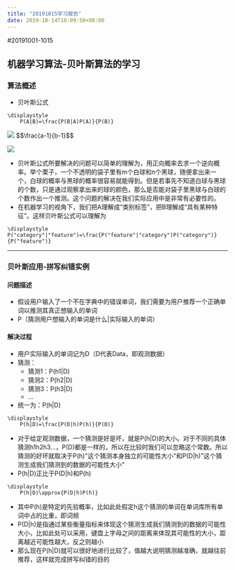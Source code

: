```yaml
---
title: "20191015学习报告"
date: 2019-10-14T16:09:50+08:00
---
```


#20191001-1015
## 机器学习算法-贝叶斯算法的学习
### 算法概述
* 贝叶斯公式  

```katex
\displaystyle
	P(A|B)=\frac{P(B|A)P(A)}{P(B)}
```  
![](http://latex.codecogs.com/gif.latex?\\sigma=\sqrt{\frac{1}{n}{\sum_{k=1}^n(x_i-\bar{x})^2}})
$$\frac{a-1}{b-1}$$

![](http://latex.codecogs.com/gif.latex?\\\frac{a}{b})


* 贝叶斯公式所要解决的问题可以简单的理解为，用正向概率去求一个逆向概率。举个栗子，一个不透明的袋子里有m个白球和n个黑球，随便拿出来一个，白球的概率与黑球的概率很容易就能得到。但是若事先不知道白球与黑球的个数，只是通过观察拿出来的球的颜色，那么是否能对袋子里黑球与白球的个数作出一个推测。这个问题的解决在我们实际应用中是非常有必要性的。
* 在机器学习的视角下，我们把A理解成“类别标签”，把B理解成“具有某种特征”。这样贝叶斯公式可以理解为
```katex
\displaystyle
P("category"|"feature")=\frac{P("feature"|"category")P("category")}{P("feature")}
```  
***
### 贝叶斯应用-拼写纠错实例
#### 问题描述
* 假设用户输入了一个不在字典中的错误单词，我们需要为用户推荐一个正确单词以推测其真正想输入的单词
* P（猜测用户想输入的单词是什么|实际输入的单词）  

#### 解决过程
* 用户实际输入的单词记为D（D代表Data，即观测数据）
* 猜测：
	* 猜测1：P(h1|D)
	* 猜测2：P(h2|D)
	* 猜测3：P(h3|D)
	* ...
* 统一为：P(h|D)
```katex
\displaystyle
	P(h|D)=\frac{P(D|h)P(h)}{P(D)}
```
* 对于给定观测数据，一个猜测是好是坏，就是P(h|D)的大小。对于不同的具体猜测h1h2h3...，P(D)都是一样的，所以在比较时我们可以忽略这个常数。所以猜测的好坏就取决于P(h)"这个猜测本身独立的可能性大小"和P(D|h)"这个猜测生成我们猜测到的数据的可能性大小"
* P(h|D)正比于P(D|h)和P(h)  

```katex
\displaystyle
	P(h|D)\approx{P(D|h)P(h)}
```
* 其中P(h)是特定的先验概率，比如此处假定h这个猜测的单词在单词库所有单词中占的比重，即词频
* P(D|h)是指通过某些衡量指标来体现这个猜测生成我们猜测到的数据的可能性大小，比如此处可以采用，键盘上字母之间的距离来体现其可能性的大小，距离越近可能性越大，反之则越小
* 那么现在P(h|D)就可以很好地进行比较了，值越大说明猜测越准确，就越往前推荐，这样就完成拼写纠错的目的

